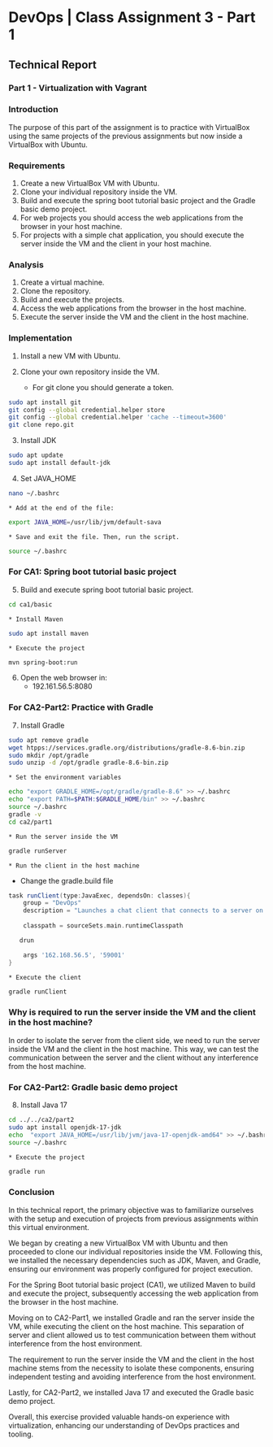 # DevOps | Class Assignment 3 - Part 1

## Technical Report

### Part 1 - Virtualization with Vagrant

### Introduction

The purpose of this part of the assignment is to practice with VirtualBox using the same projects of the previous assignments but now inside a VirtualBox with Ubuntu.

### Requirements
1. Create a new VirtualBox VM with Ubuntu.
2. Clone your individual repository inside the VM.
3. Build and execute the spring boot tutorial basic project and the Gradle basic demo project.
4. For web projects you should access the web applications from the browser in your host machine.
5. For projects with a simple chat application, you should execute the server inside the VM and the client in your host machine.

### Analysis
1. Create a virtual machine.
2. Clone the repository.
3. Build and execute the projects.
4. Access the web applications from the browser in the host machine.
5. Execute the server inside the VM and the client in the host machine.

### Implementation

1. Install a new VM with Ubuntu.

2. Clone your own repository inside the VM.
   * For git clone you should generate a token.

```bash
sudo apt install git
git config --global credential.helper store
git config --global credential.helper 'cache --timeout=3600'
git clone repo.git
```

3. Install JDK

```bash
sudo apt update
sudo apt install default-jdk
```
4. Set JAVA_HOME

```bash
nano ~/.bashrc
```
    * Add at the end of the file:
```bash
export JAVA_HOME=/usr/lib/jvm/default-sava
```
    * Save and exit the file. Then, run the script.
```bash
source ~/.bashrc
```
### For CA1: Spring boot tutorial basic project

5. Build and execute spring boot tutorial basic project.

```bash
cd ca1/basic
````
    * Install Maven
```bash
sudo apt install maven
```
    * Execute the project
```bash
mvn spring-boot:run
```

6. Open the web browser in:
    * 192.161.56.5:8080

### For CA2-Part2: Practice with Gradle

7. Install Gradle

```bash
sudo apt remove gradle
wget htpps://services.gradle.org/distributions/gradle-8.6-bin.zip
sudo mkdir /opt/gradle
sudo unzip -d /opt/gradle gradle-8.6-bin.zip
```
    * Set the environment variables
```bash
echo "export GRADLE_HOME=/opt/gradle/gradle-8.6" >> ~/.bashrc
echo "export PATH=$PATH:$GRADLE_HOME/bin" >> ~/.bashrc
source ~/.bashrc
gradle -v
cd ca2/part1
```
    * Run the server inside the VM
```bash
gradle runServer
```
    * Run the client in the host machine
* Change the gradle.build file
```gradle
task runClient(type:JavaExec, dependsOn: classes){
    group = "DevOps"
    description = "Launches a chat client that connects to a server on localhost:59001 "
  
    classpath = sourceSets.main.runtimeClasspath

   drun

    args '162.168.56.5', '59001'
}
```
    * Execute the client
```bash
gradle runClient
```

### Why is required to run the server inside the VM and the client in the host machine?

In order to isolate the server from the client side, we need to run the server inside the VM and the client in the host machine. This way, we can test the communication between the server and the client without any interference from the host machine.

### For CA2-Part2: Gradle basic demo project

8. Install Java 17
    
```bash
cd ../../ca2/part2
sudo apt install openjdk-17-jdk
echo  "export JAVA_HOME=/usr/lib/jvm/java-17-openjdk-amd64" >> ~/.bashrc
source ~/.bashrc
```
    * Execute the project
```bash
gradle run
``` 

### Conclusion
In this technical report, the primary objective was to familiarize ourselves with the setup and execution of projects from previous assignments within this virtual environment.

We began by creating a new VirtualBox VM with Ubuntu and then proceeded to clone our individual repositories inside the VM. Following this, we installed the necessary dependencies such as JDK, Maven, and Gradle, ensuring our environment was properly configured for project execution.

For the Spring Boot tutorial basic project (CA1), we utilized Maven to build and execute the project, subsequently accessing the web application from the browser in the host machine.

Moving on to CA2-Part1, we installed Gradle and ran the server inside the VM, while executing the client on the host machine. This separation of server and client allowed us to test communication between them without interference from the host environment.

The requirement to run the server inside the VM and the client in the host machine stems from the necessity to isolate these components, ensuring independent testing and avoiding interference from the host environment.

Lastly, for CA2-Part2, we installed Java 17 and executed the Gradle basic demo project.

Overall, this exercise provided valuable hands-on experience with virtualization, enhancing our understanding of DevOps practices and tooling.









